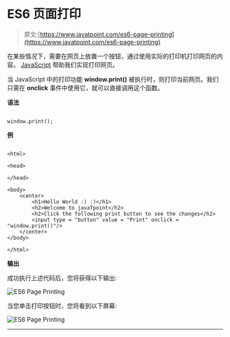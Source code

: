 # ES6 页面打印

> 原文:[https://www.javatpoint.com/es6-page-printing](https://www.javatpoint.com/es6-page-printing)

在某些情况下，需要在网页上放置一个按钮，通过使用实际的打印机打印网页的内容。 [JavaScript](https://www.javatpoint.com/javascript-tutorial) 帮助我们实现打印网页。

当 JavaScript 中的打印功能 **window.print()** 被执行时，则打印当前网页。我们只需在 **onclick** 事件中使用它，就可以直接调用这个函数。

**语法**

```

window.print();

```

**例**

```

<html> 

<head>  

</head> 

<body> 
    <center> 
        <h1>Hello World :) :)</h1> 
        <h2>Welcome to javaTpoint</h2> 
        <h2>Click the following print button to see the changes</h2> 
        <input type = "button" value = "Print" onclick = "window.print()"/>
    </center> 
</body> 

</html>

```

**输出**

成功执行上述代码后，您将获得以下输出:

![ES6 Page Printing](../Images/28d7c16290ad62613ede7ca9a67ae843.png)

当您单击打印按钮时，您将看到以下屏幕:

![ES6 Page Printing](../Images/989cfc89808a18d9164de9e45cdb0bb9.png)

* * *